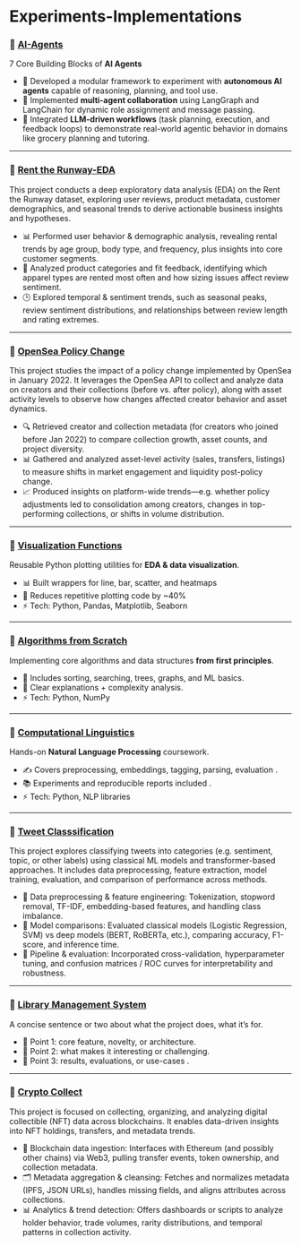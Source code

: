 # Experiments-Implementations

### 🔹 [AI-Agents](https://github.com/rajeshsharma98/AI-Agents)    
7 Core Building Blocks of **AI Agents**    
- 🧩 Developed a modular framework to experiment with **autonomous AI agents** capable of reasoning, planning, and tool use.  
- 🤝 Implemented **multi-agent collaboration** using LangGraph and LangChain for dynamic role assignment and message passing.  
- 🚀 Integrated **LLM-driven workflows** (task planning, execution, and feedback loops) to demonstrate real-world agentic behavior in domains like grocery planning and tutoring.

---  

### 🔹 [Rent the Runway-EDA](https://github.com/rajeshsharma98/Rent_the_Runway-EDA)    
This project conducts a deep exploratory data analysis (EDA) on the Rent the Runway dataset, exploring user reviews, product metadata, customer demographics, and seasonal trends to derive actionable business insights and hypotheses.  
- 📊 Performed user behavior & demographic analysis, revealing rental trends by age group, body type, and frequency, plus insights into core customer segments.
- 👗 Analyzed product categories and fit feedback, identifying which apparel types are rented most often and how sizing issues affect review sentiment.
- 🕒 Explored temporal & sentiment trends, such as seasonal peaks, review sentiment distributions, and relationships between review length and rating extremes.

---  
### 🔹 [OpenSea Policy Change](https://github.com/rajeshsharma98/OpenSea_PolicyChange)      
This project studies the impact of a policy change implemented by OpenSea in January 2022. It leverages the OpenSea API to collect and analyze data on creators and their collections (before vs. after policy), along with asset activity levels to observe how changes affected creator behavior and asset dynamics.   
- 🔍 Retrieved creator and collection metadata (for creators who joined before Jan 2022) to compare collection growth, asset counts, and project diversity.
- 📊 Gathered and analyzed asset-level activity (sales, transfers, listings) to measure shifts in market engagement and liquidity post-policy change.
- 📈 Produced insights on platform-wide trends—e.g. whether policy adjustments led to consolidation among creators, changes in top-performing collections, or shifts in volume distribution.  

---  

### 🔹 [Visualization Functions](https://github.com/rajeshsharma98/Visualization_Functions)  
Reusable Python plotting utilities for **EDA & data visualization**.  
- 📊 Built wrappers for line, bar, scatter, and heatmaps  
- 🚀 Reduces repetitive plotting code by ~40%  
- ⚡ Tech: Python, Pandas, Matplotlib, Seaborn    

---

### 🔹 [Algorithms from Scratch](https://github.com/rajeshsharma98/Algorithms_from_scratch)  
Implementing core algorithms and data structures **from first principles**.  
- 🔎 Includes sorting, searching, trees, graphs, and ML basics.  
- 🧩 Clear explanations + complexity analysis.  
- ⚡ Tech: Python, NumPy  

---

### 🔹 [Computational Linguistics](https://github.com/rajeshsharma98/LING-L545)  
Hands-on **Natural Language Processing** coursework.  
- ✍️ Covers preprocessing, embeddings, tagging, parsing, evaluation . 
- 📚 Experiments and reproducible reports included  .
- ⚡ Tech: Python, NLP libraries  

--- 

### 🔹 [Tweet Classsification](https://github.com/rajeshsharma98/TweetClassification)  
This project explores classifying tweets into categories (e.g. sentiment, topic, or other labels) using classical ML models and transformer-based approaches. It includes data preprocessing, feature extraction, model training, evaluation, and comparison of performance across methods.  
-	🧹 Data preprocessing & feature engineering: Tokenization, stopword removal, TF-IDF, embedding-based features, and handling class imbalance.
-	🤖 Model comparisons: Evaluated classical models (Logistic Regression, SVM) vs deep models (BERT, RoBERTa, etc.), comparing accuracy, F1-score, and inference time.
-	🧪 Pipeline & evaluation: Incorporated cross-validation, hyperparameter tuning, and confusion matrices / ROC curves for interpretability and robustness.  

---  

### 🔹 [Library Management System](https://github.com/rajeshsharma98/library-management-system-python-)  
A concise sentence or two about what the project does, what it’s for.  
- 🧩 Point 1: core feature, novelty, or architecture.
- 🚀 Point 2: what makes it interesting or challenging.
- 🧪 Point 3: results, evaluations, or use-cases .   

---  
### 🔹 [Crypto Collect](https://github.com/rajeshsharma98/CryptoCollect)  
This project is focused on collecting, organizing, and analyzing digital collectible (NFT) data across blockchains. It enables data-driven insights into NFT holdings, transfers, and metadata trends.    
- 🔗 Blockchain data ingestion: Interfaces with Ethereum (and possibly other chains) via Web3, pulling transfer events, token ownership, and collection metadata.
- 🗂️ Metadata aggregation & cleansing: Fetches and normalizes metadata (IPFS, JSON URLs), handles missing fields, and aligns attributes across collections.
- 📊 Analytics & trend detection: Offers dashboards or scripts to analyze holder behavior, trade volumes, rarity distributions, and temporal patterns in collection activity.  




